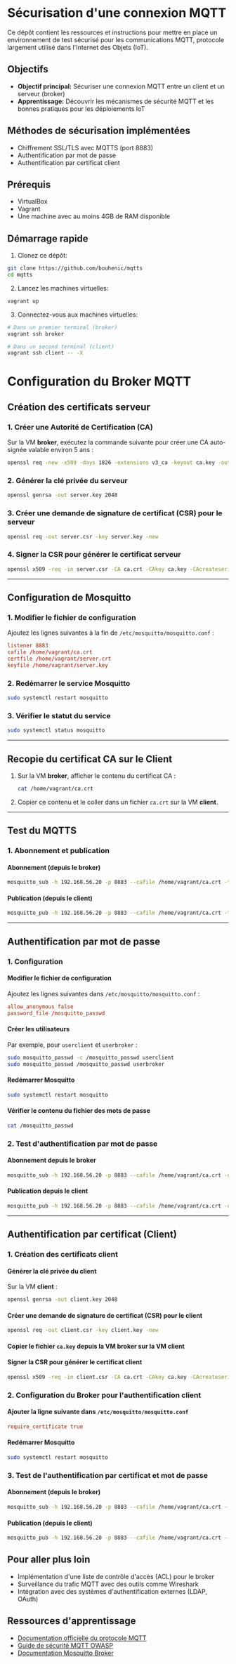 # Sécurisation d'une connexion MQTT

Ce dépôt contient les ressources et instructions pour mettre en place un environnement de test sécurisé pour les communications MQTT, protocole largement utilisé dans l'Internet des Objets (IoT).

## Objectifs

- **Objectif principal:** Sécuriser une connexion MQTT entre un client et un serveur (broker)
- **Apprentissage:** Découvrir les mécanismes de sécurité MQTT et les bonnes pratiques pour les déploiements IoT

## Méthodes de sécurisation implémentées

- Chiffrement SSL/TLS avec MQTTS (port 8883)
- Authentification par mot de passe
- Authentification par certificat client

## Prérequis

- VirtualBox
- Vagrant
- Une machine avec au moins 4GB de RAM disponible

## Démarrage rapide

1. Clonez ce dépôt:
```bash
git clone https://github.com/bouhenic/mqtts
cd mqtts
```

2. Lancez les machines virtuelles:
```bash
vagrant up
```

3. Connectez-vous aux machines virtuelles:
```bash
# Dans un premier terminal (broker)
vagrant ssh broker

# Dans un second terminal (client)
vagrant ssh client -- -X
```

# Configuration du Broker MQTT

## Création des certificats serveur

### 1. Créer une Autorité de Certification (CA)
Sur la VM **broker**, exécutez la commande suivante pour créer une CA auto-signée valable environ 5 ans :

```bash
openssl req -new -x509 -days 1826 -extensions v3_ca -keyout ca.key -out ca.crt
```

### 2. Générer la clé privée du serveur
```bash
openssl genrsa -out server.key 2048
```

### 3. Créer une demande de signature de certificat (CSR) pour le serveur
```bash
openssl req -out server.csr -key server.key -new
```

### 4. Signer la CSR pour générer le certificat serveur
```bash
openssl x509 -req -in server.csr -CA ca.crt -CAkey ca.key -CAcreateserial -out server.crt -days 360
```

---

## Configuration de Mosquitto

### 1. Modifier le fichier de configuration
Ajoutez les lignes suivantes à la fin de `/etc/mosquitto/mosquitto.conf` :

```conf
listener 8883
cafile /home/vagrant/ca.crt
certfile /home/vagrant/server.crt
keyfile /home/vagrant/server.key
```

### 2. Redémarrer le service Mosquitto
```bash
sudo systemctl restart mosquitto
```

### 3. Vérifier le statut du service
```bash
sudo systemctl status mosquitto
```

---

## Recopie du certificat CA sur le Client

1. Sur la VM **broker**, afficher le contenu du certificat CA :
   ```bash
   cat /home/vagrant/ca.crt
   ```
2. Copier ce contenu et le coller dans un fichier `ca.crt` sur la VM **client**.

---

## Test du MQTTS

### 1. Abonnement et publication

#### Abonnement (depuis le broker)
```bash
mosquitto_sub -h 192.168.56.20 -p 8883 --cafile /home/vagrant/ca.crt -t your/topic
```

#### Publication (depuis le client)
```bash
mosquitto_pub -h 192.168.56.20 -p 8883 --cafile /home/vagrant/ca.crt -t your/topic -m "Hello world"
```

---

## Authentification par mot de passe

### 1. Configuration

#### Modifier le fichier de configuration
Ajoutez les lignes suivantes dans `/etc/mosquitto/mosquitto.conf` :
```conf
allow_anonymous false
password_file /mosquitto_passwd
```

#### Créer les utilisateurs
Par exemple, pour `userclient` et `userbroker` :
```bash
sudo mosquitto_passwd -c /mosquitto_passwd userclient
sudo mosquitto_passwd /mosquitto_passwd userbroker
```

#### Redémarrer Mosquitto
```bash
sudo systemctl restart mosquitto
```

#### Vérifier le contenu du fichier des mots de passe
```bash
cat /mosquitto_passwd
```

### 2. Test d'authentification par mot de passe

#### Abonnement depuis le broker
```bash
mosquitto_sub -h 192.168.56.20 -p 8883 --cafile /home/vagrant/ca.crt -u userbroker -P <mot_de_passe> -t your/topic
```

#### Publication depuis le client
```bash
mosquitto_pub -h 192.168.56.20 -p 8883 --cafile /home/vagrant/ca.crt -u userclient -P <mot_de_passe> -t your/topic -m "Hello world"
```

---

## Authentification par certificat (Client)

### 1. Création des certificats client

#### Générer la clé privée du client
Sur la VM **client** :
```bash
openssl genrsa -out client.key 2048
```

#### Créer une demande de signature de certificat (CSR) pour le client
```bash
openssl req -out client.csr -key client.key -new
```

#### Copier le fichier `ca.key` depuis la VM broker sur la VM client

#### Signer la CSR pour générer le certificat client
```bash
openssl x509 -req -in client.csr -CA ca.crt -CAkey ca.key -CAcreateserial -out client.crt -days 360
```

### 2. Configuration du Broker pour l'authentification client

#### Ajouter la ligne suivante dans `/etc/mosquitto/mosquitto.conf`
```conf
require_certificate true
```

#### Redémarrer Mosquitto
```bash
sudo systemctl restart mosquitto
```

### 3. Test de l'authentification par certificat et mot de passe

#### Abonnement (depuis le broker)
```bash
mosquitto_sub -h 192.168.56.20 -p 8883 --cafile /home/vagrant/ca.crt --cert /home/vagrant/server.crt --key /home/vagrant/server.key -u userbroker -P <mot_de_passe> -t your/topic
```

#### Publication (depuis le client)
```bash
mosquitto_pub -h 192.168.56.20 -p 8883 --cafile /home/vagrant/ca.crt --cert /home/vagrant/client.crt --key /home/vagrant/client.key -u userclient -P <mot_de_passe> -t your/topic -m "Hello world"
```

## Pour aller plus loin

- Implémentation d'une liste de contrôle d'accès (ACL) pour le broker
- Surveillance du trafic MQTT avec des outils comme Wireshark
- Intégration avec des systèmes d'authentification externes (LDAP, OAuth)

## Ressources d'apprentissage

- [Documentation officielle du protocole MQTT](https://mqtt.org/)
- [Guide de sécurité MQTT OWASP](https://owasp.org/www-project-iot-security/)
- [Documentation Mosquitto Broker](https://mosquitto.org/documentation/)

